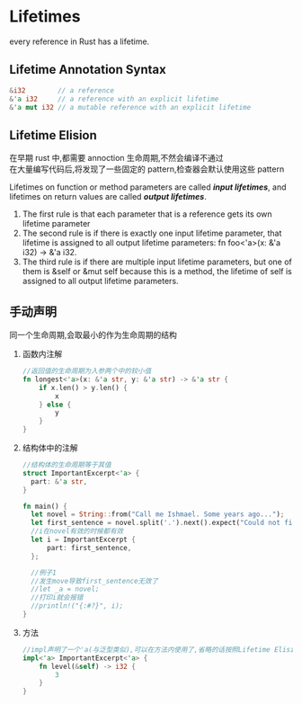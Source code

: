 # Lifetimes

every reference in Rust has a lifetime.

## Lifetime Annotation Syntax

```rs
&i32        // a reference
&'a i32     // a reference with an explicit lifetime
&'a mut i32 // a mutable reference with an explicit lifetime
```

## Lifetime Elision

在早期 rust 中,都需要 annoction 生命周期,不然会编译不通过  
在大量编写代码后,将发现了一些固定的 pattern,检查器会默认使用这些 pattern

Lifetimes on function or method parameters are called **_input lifetimes_**, and lifetimes on return values are called **_output lifetimes_**.

1. The first rule is that each parameter that is a reference gets its own lifetime parameter
2. The second rule is if there is exactly one input lifetime parameter, that lifetime is assigned to all output lifetime parameters: fn foo<'a>(x: &'a i32) -> &'a i32.
3. The third rule is if there are multiple input lifetime parameters, but one of them is &self or &mut self because this is a method, the lifetime of self is assigned to all output lifetime parameters.

## 手动声明

同一个生命周期,会取最小的作为生命周期的结构

1. 函数内注解

   ```rs
   //返回值的生命周期为入参两个中的较小值
   fn longest<'a>(x: &'a str, y: &'a str) -> &'a str {
       if x.len() > y.len() {
           x
       } else {
           y
       }
   }
   ```

2. 结构体中的注解

   ```rs
   //结构体的生命周期等于其值
   struct ImportantExcerpt<'a> {
     part: &'a str,
   }

   fn main() {
     let novel = String::from("Call me Ishmael. Some years ago...");
     let first_sentence = novel.split('.').next().expect("Could not find a '.'");
     //i在novel有效的时候都有效
     let i = ImportantExcerpt {
         part: first_sentence,
     };

     //例子1
     //发生move导致first_sentence无效了
     //let _a = novel;
     //打印i就会报错
     //println!("{:#?}", i);
   }
   ```

3. 方法

   ```rs
   //impl声明了一个'a(与泛型类似),可以在方法内使用了,省略的话按照Lifetime Elision来
   impl<'a> ImportantExcerpt<'a> {
       fn level(&self) -> i32 {
           3
       }
   }
   ```
